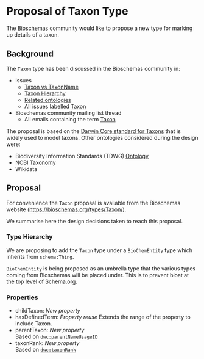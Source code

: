 # Proposal of Taxon Type

The [Bioschemas](https://bioschemas.org) community would like to propose a new type for marking up details of a taxon. 

## Background

The `Taxon` type has been discussed in the Bioschemas community in:

- Issues
  - [Taxon vs TaxonName](https://github.com/BioSchemas/specifications/issues/309)
  - [Taxon Hierarchy](https://github.com/BioSchemas/specifications/issues/324)
  - [Related ontologies](https://github.com/BioSchemas/specifications/issues/348)
  - All issues labelled [Taxon](https://github.com/BioSchemas/specifications/issues?utf8=✓&q=label:"type:+Taxon")
- Bioschemas community mailing list thread
  - All emails containing the term [Taxon](https://www.w3.org/Search/Mail/Public/advanced_search?keywords=&hdr-1-name=subject&hdr-1-query=taxon&hdr-2-name=from&hdr-2-query=&hdr-3-name=message-id&hdr-3-query=&period_month=&period_year=&index-grp=Public__FULL&index-type=t&type-index=public-bioschemas&resultsperpage=20&sortby=date-asc)

The proposal is based on the [Darwin Core standard for Taxons](https://dwc.tdwg.org/terms/#taxon) that is widely used to model taxons. Other ontologies considered during the design were:

- Biodiversity Information Standards (TDWG) [Ontology](https://github.com/tdwg/ontology)
- NCBI [Taxonomy](https://www.ncbi.nlm.nih.gov/taxonomy)
- Wikidata

## Proposal

For convenience the `Taxon` proposal is available from the Bioschemas website (https://bioschemas.org/types/Taxon/).

We summarise here the design decisions taken to reach this proposal.

### Type Hierarchy

We are proposing to add the `Taxon` type under a `BioChemEntity` type which inherits from `schema:Thing`.

`BioChemEntity` is being proposed as an umbrella type that the various types coming from Bioschemas will be placed under. This is to prevent bloat at the top level of Schema.org.

### Properties

- childTaxon: *New property*
- hasDefinedTerm: *Property reuse*
Extends the range of the property to include Taxon.
- parentTaxon: *New property*  
Based on [`dwc:parentNameUsageID`](https://dwc.tdwg.org/terms/#dwc:parentNameUsageID)
- taxonRank: *New property*  
Based on [`dwc:taxonRank`](https://dwc.tdwg.org/terms/#dwc:taxonRank)
